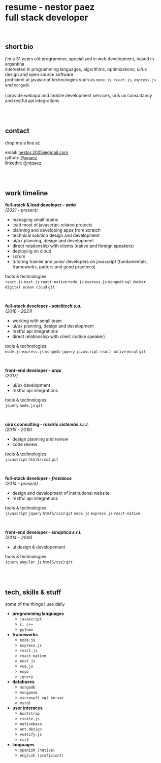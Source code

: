 # resume - nestor paez<br>full stack developer
<br>

## short bio
i'm a 31 years old programmer, specialized in web development, based in argentina<br>
interested in programming languages, algorithms, optimizations, ui/ux design and open source software<br>
proficient at javascript technologies such as `node.js`, `react.js`, `express.js` and `mongodb`
<br><br>
i provide webapp and mobile development services, ui & ux consultancy and restful api integrations

<br><br>
## contact
drop me a line at:

email: nestor.2005@gmail.com
<br>github: [@npaez](https://github.com/npaez)
<br>linkedin: [@ntpaez](https://www.linkedin.com/in/nestorpaez/)

<br><br>
## work timeline
**full-stack & lead developer - *waia***<br>
*(2021 - present)*<br>
- managing small teams
- lead most of javascript-related projects
- planning and developing apps from scratch
- technical solution design and development
- ui/ux planning, design and development
- direct relationship with clients (native and foreign speakers)
- deploying on cloud
- scrum
- tutoring trainee and junior developers on javascript (fundamentals, frameworks, patters and good practices)

tools & technologies:<br>
`react.js` `next.js` `react-native` `node.js` `express.js` `mongodb` `sql` `docker` `digital ocean cloud` `git`

<br>

**full-stack developer - *satelitech s.a.***<br>
*(2016 - 2021)*<br>
- working with small team
- ui/ux planning, design and development
- restful api integrations
- direct relationship with client (native speaker)

tools & technologies:<br>
`node.js` `express.js` `mongodb` `jquery` `javascript` `react-native` `mssql` `git`

<br>

**front-end developer - *arqu***<br>
*(2017)*<br>
- ui/ux development
- restful api integrations

tools & technologies:<br>
`jquery` `node.js` `git`

<br>

**ui/ux consulting - *rosario sistemas s.r.l.***<br>
*(2015 - 2018)*<br>
- design planning and review
- code review

tools & technologies:<br>
`javascript` `html5/css3` `git`

<br>

**full-stack developer - *freelance***<br>
*(2014 - present)*<br>
- design and development of institutional website
- restful api integrations

tools & technologies:<br>
`javascript` `jquery` `html5/css3` `git` `node.js` `express.js` `react-native`

<br>

**front-end developer - *sinaptica s.r.l.***<br>
*(2014 - 2016)*<br>
- ui design & developement

tools & technologies:<br>
`jquery` `angular.js` `html5/css3` `git`
  

<br><br>
## tech, skills & stuff
some of the things i use daily
- **programming languages**
	- `javascript`
	- `c, c++`
	- `python`
- **frameworks**
	- `node.js`
	- `express.js`
	- `react.js`
	- `react-native`
	- `next.js`
	- `vue.js`
	- `expo`
	- `jquery`
- **databases**
	- `mongodb`
	- `mongoose`
	- `microsoft sql server`
	- `mysql`
- **user interaces**
	- `bootstrap`
	- `rsuite.js`
	- `nativebase`
	- `ant.design`
	- `vuetify.js`
	- `css3`
- **languages**
	- `spanish (native)`
	- `english (proficient)`
